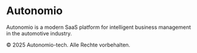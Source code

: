 # Autonomio

Autonomio is a modern SaaS platform for intelligent business management in the automotive industry.

© 2025 Autonomio-tech. Alle Rechte vorbehalten.

